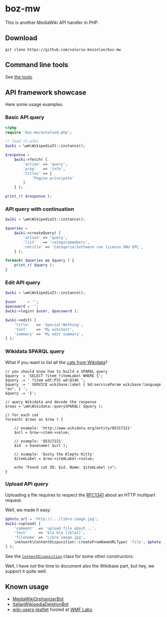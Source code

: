 # boz-mw

This is another MediaWiki API handler in PHP.

## Download

	git clone https://github.com/valerio-bozzolan/boz-mw

## Command line tools

See [the tools](./tools/README.md).

## API framework showcase

Here some usage examples.

### Basic API query

```php
<?php
require 'boz-mw/autoload.php';

// load it.wiki
$wiki = \wm\WikipediaIt::instance();

$response =
	$wiki->fetch( [
		'action' => 'query',
		'prop'   => 'info',
		'titles' => [
			'Pagina principale'
		]
	] );

print_r( $response );
```

### API query with continuation


```php
$wiki = \wm\WikipediaIt::instance();

$queries =
	$wiki->createQuery( [
		'action' => 'query',
		'list'   => 'categorymembers',
		'cmtitle' => 'Categoria:Software con licenza GNU GPL',
	] );

foreach( $queries as $query ) {
	print_r( $query );
}
```

### Edit API query

```php
$wiki = \wm\WikipediaIt::instance();

$user     = '';
$password = '';
$wiki->login( $user, $password );

$wiki->edit( [
	'title'   => 'Special:Nothing',
	'text'    => 'My wikitext',
	'summary' => 'My edit summary',
] );
```

### Wikidata SPARQL query

What if you want to list all the [cats from Wikidata](https://query.wikidata.org/#%23Cats%0ASELECT%20%3Fitem%20%3FitemLabel%20%0AWHERE%20%0A%7B%0A%20%20%3Fitem%20wdt%3AP31%20wd%3AQ146.%0A%20%20SERVICE%20wikibase%3Alabel%20%7B%20bd%3AserviceParam%20wikibase%3Alanguage%20%22%5BAUTO_LANGUAGE%5D%2Cen%22.%20%7D%0A%7D)?

```
// you should know how to build a SPARQL query
$query  = 'SELECT ?item ?itemLabel WHERE {';
$query .= ' ?item wdt:P31 wd:Q146 ';
$query .= ' SERVICE wikibase:label { bd:serviceParam wikibase:language "en". } ';
$query .= '}';

// query Wikidata and decode the response
$rows = \wm\Wikidata::querySPARQL( $query );

// for each cat
foreach( $rows as $row ) {

	// example: 'http://www.wikidata.org/entity/Q5317221'
	$url = $row->item->value;

	// example: 'Q5317221'
	$id  = basename( $url );

	// example: 'Dusty the Klepto Kitty'
	$itemLabel = $row->itemLabel->value;

	echo "Found cat ID: $id. Name: $itemLabel \n";
}
```

### Upload API query

Uploading a file requires to respect the [RFC1341](https://tools.ietf.org/html/rfc1341) about an HTTP multipart request.

Well, we made it easy:

```php
$photo_url = 'http://.../libre-image.jpg';
$wiki->upload( [
	'comment'  => 'upload file about...',
	'text'     => 'bla bla [[bla]]',
	'filename' => 'Libre image.jpg',
	\network\ContentDisposition::createFromNameURLType( 'file', $photo_url, 'image/jpg' ),
] );
```

See the [`ContentDisposition`](include/class-network\ContentDisposition.php) class for some other constructors.

Well, I have not the time to document also the Wikibase part, but hey, we support it quite well.

## Known usage
* [MediaWikiOrphanizerBot](https://github.com/valerio-bozzolan/MediaWikiOrphanizerBot)
* [ItalianWikipediaDeletionBot](https://github.com/valerio-bozzolan/ItalianWikipediaDeletionBot)
* [wiki-users-leaflet](https://github.com/valerio-bozzolan/wiki-users-leaflet/) hosted at [WMF Labs](https://tools.wmflabs.org/it-wiki-users-leaflet/)
